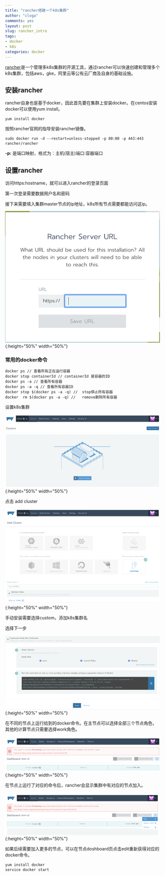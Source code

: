 ```yaml
---
title: "rancher搭建一个k8s集群"
author: "cloga"
comments: yes
layout: post
slug: rancher_intro
tags:
- docker
- k8s
categories: docker
---
```


[rancher](https://rancher.com/)是一个管理多k8s集群的开源工具，通过rancher可以快速创建和管理多个k8s集群，包括aws，gke，阿里云等公有云厂商及自身的基础设施。

## 安装rancher

rancher自身也是基于docker，因此首先要在集群上安装docker。在centos安装docker可以使用yum install。

```shell
yum install docker
```

按照rancher官网的指导安装rancher镜像。

```shell
sudo docker run -d --restart=unless-stopped -p 80:80 -p 443:443 rancher/rancher
```

**-p:** 是端口映射，格式为：主机(宿主)端口:容器端口

## 设置rancher

访问https:hostname，就可以进入rancher的登录页面

第一次登录需要数据用户名和密码

接下来需要填入集群master节点的ip地址，k8s所有节点需要都能访问这ip。

![image-20181230114018982](/files/image-20181230114018982.png){:height="50%" width="50%"}

### 常用的docker命令

```shell
docker ps // 查看所有正在运行容器
docker stop containerId // containerId 是容器的ID
docker ps -a // 查看所有容器
docker ps -a -q // 查看所有容器ID
docker stop $(docker ps -a -q) //  stop停止所有容器
docker  rm $(docker ps -a -q) //   remove删除所有容器
```

设置k8s集群

![image-20181230114201379](/files/image-20181230114201379.png){:height="50%" width="50%"}

点击 add cluster

![image-20181230114326553](/files/image-20181230114326553.png){:height="50%" width="50%"}

手动安装需要选择custom，添加k8s集群名

选择下一步

![image-20181230114732513](/files/image-20181230114732513.png){:height="50%" width="50%"}

在不同的节点上运行给到的docker命令。在主节点可以选择全部三个节点角色，其他的计算节点只需要选择work角色。

![image-20181230115326867](/files/image-20181230115326867.png){:height="50%" width="50%"}

在节点上运行了对应的命令后，rancher会显示集群中有对应的节点加入。

![image-20181230115616101](/files/image-20181230115616101.png){:height="50%" width="50%"}

如果后续需要加入更多的节点，可以在节点doshboard页点击edit重新获得对应的docker命令。

```shell
yum install docker
service docker start
```